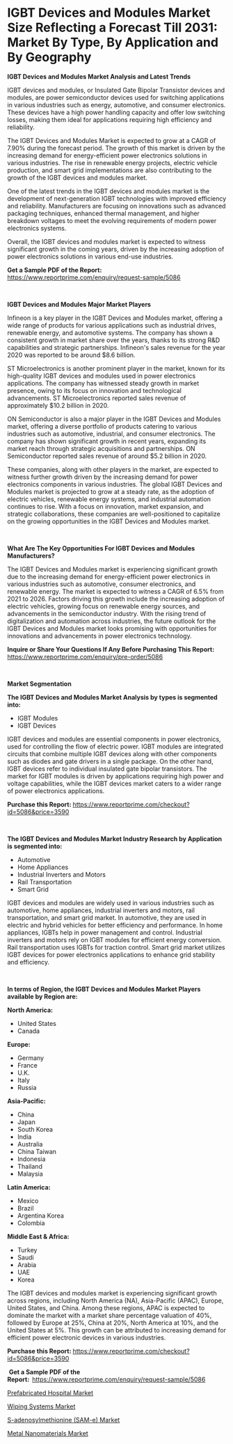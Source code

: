 <p><h1>IGBT Devices and Modules Market Size Reflecting a Forecast Till 2031: Market By Type, By Application and By Geography</h1></p><p><strong>IGBT Devices and Modules Market Analysis and Latest Trends</strong></p>
<p><p>IGBT devices and modules, or Insulated Gate Bipolar Transistor devices and modules, are power semiconductor devices used for switching applications in various industries such as energy, automotive, and consumer electronics. These devices have a high power handling capacity and offer low switching losses, making them ideal for applications requiring high efficiency and reliability.</p><p>The IGBT Devices and Modules Market is expected to grow at a CAGR of 7.90% during the forecast period. The growth of this market is driven by the increasing demand for energy-efficient power electronics solutions in various industries. The rise in renewable energy projects, electric vehicle production, and smart grid implementations are also contributing to the growth of the IGBT devices and modules market.</p><p>One of the latest trends in the IGBT devices and modules market is the development of next-generation IGBT technologies with improved efficiency and reliability. Manufacturers are focusing on innovations such as advanced packaging techniques, enhanced thermal management, and higher breakdown voltages to meet the evolving requirements of modern power electronics systems.</p><p>Overall, the IGBT devices and modules market is expected to witness significant growth in the coming years, driven by the increasing adoption of power electronics solutions in various end-use industries.</p></p>
<p><strong>Get a Sample PDF of the Report:&nbsp;</strong> <a href="https://www.reportprime.com/enquiry/request-sample/5086">https://www.reportprime.com/enquiry/request-sample/5086</a></p>
<p>&nbsp;</p>
<p><strong>IGBT Devices and Modules Major Market Players</strong></p>
<p><p>Infineon is a key player in the IGBT Devices and Modules market, offering a wide range of products for various applications such as industrial drives, renewable energy, and automotive systems. The company has shown a consistent growth in market share over the years, thanks to its strong R&D capabilities and strategic partnerships. Infineon's sales revenue for the year 2020 was reported to be around $8.6 billion.</p><p>ST Microelectronics is another prominent player in the market, known for its high-quality IGBT devices and modules used in power electronics applications. The company has witnessed steady growth in market presence, owing to its focus on innovation and technological advancements. ST Microelectronics reported sales revenue of approximately $10.2 billion in 2020.</p><p>ON Semiconductor is also a major player in the IGBT Devices and Modules market, offering a diverse portfolio of products catering to various industries such as automotive, industrial, and consumer electronics. The company has shown significant growth in recent years, expanding its market reach through strategic acquisitions and partnerships. ON Semiconductor reported sales revenue of around $5.2 billion in 2020.</p><p>These companies, along with other players in the market, are expected to witness further growth driven by the increasing demand for power electronics components in various industries. The global IGBT Devices and Modules market is projected to grow at a steady rate, as the adoption of electric vehicles, renewable energy systems, and industrial automation continues to rise. With a focus on innovation, market expansion, and strategic collaborations, these companies are well-positioned to capitalize on the growing opportunities in the IGBT Devices and Modules market.</p></p>
<p>&nbsp;</p>
<p><strong>What Are The Key Opportunities For IGBT Devices and Modules Manufacturers?</strong></p>
<p><p>The IGBT Devices and Modules market is experiencing significant growth due to the increasing demand for energy-efficient power electronics in various industries such as automotive, consumer electronics, and renewable energy. The market is expected to witness a CAGR of 6.5% from 2021 to 2026. Factors driving this growth include the increasing adoption of electric vehicles, growing focus on renewable energy sources, and advancements in the semiconductor industry. With the rising trend of digitalization and automation across industries, the future outlook for the IGBT Devices and Modules market looks promising with opportunities for innovations and advancements in power electronics technology.</p></p>
<p><strong>Inquire or Share Your Questions If Any Before Purchasing This Report:</strong> <a href="https://www.reportprime.com/enquiry/pre-order/5086">https://www.reportprime.com/enquiry/pre-order/5086</a></p>
<p>&nbsp;</p>
<p><strong>Market Segmentation</strong></p>
<p><strong>The IGBT Devices and Modules Market Analysis by types is segmented into:</strong></p>
<p><ul><li>IGBT Modules</li><li>IGBT Devices</li></ul></p>
<p><p>IGBT devices and modules are essential components in power electronics, used for controlling the flow of electric power. IGBT modules are integrated circuits that combine multiple IGBT devices along with other components such as diodes and gate drivers in a single package. On the other hand, IGBT devices refer to individual insulated gate bipolar transistors. The market for IGBT modules is driven by applications requiring high power and voltage capabilities, while the IGBT devices market caters to a wider range of power electronics applications.</p></p>
<p><strong>Purchase this Report:&nbsp;</strong><a href="https://www.reportprime.com/checkout?id=5086&price=3590">https://www.reportprime.com/checkout?id=5086&price=3590</a></p>
<p>&nbsp;</p>
<p><strong>The IGBT Devices and Modules Market Industry Research by Application is segmented into:</strong></p>
<p><ul><li>Automotive</li><li>Home Appliances</li><li>Industrial Inverters and Motors</li><li>Rail Transportation</li><li>Smart Grid</li></ul></p>
<p><p>IGBT devices and modules are widely used in various industries such as automotive, home appliances, industrial inverters and motors, rail transportation, and smart grid market. In automotive, they are used in electric and hybrid vehicles for better efficiency and performance. In home appliances, IGBTs help in power management and control. Industrial inverters and motors rely on IGBT modules for efficient energy conversion. Rail transportation uses IGBTs for traction control. Smart grid market utilizes IGBT devices for power electronics applications to enhance grid stability and efficiency.</p></p>
<p>&nbsp;</p>
<p><strong>In terms of Region, the IGBT Devices and Modules Market Players available by Region are:</strong></p>
<p>
    <p> <strong> North America: </strong>
        <ul>
            <li>United States</li>
            <li>Canada</li>
        </ul>
        </p> 
    <p> <strong> Europe: </strong>
        <ul>
            <li>Germany</li>
            <li>France</li>
            <li>U.K.</li>
            <li>Italy</li>
            <li>Russia</li>
        </ul>
        </p> 
    <p> <strong> Asia-Pacific: </strong>
        <ul>
            <li>China</li>
            <li>Japan</li>
            <li>South Korea</li>
            <li>India</li>
            <li>Australia</li>
            <li>China Taiwan</li>
            <li>Indonesia</li>
            <li>Thailand</li>
            <li>Malaysia</li>
        </ul>
        </p> 
    <p> <strong> Latin America: </strong>
        <ul>
            <li>Mexico</li>
            <li>Brazil</li>
            <li>Argentina Korea</li>
            <li>Colombia</li>
        </ul>
        </p> 
    <p> <strong> Middle East & Africa: </strong>
        <ul>
            <li>Turkey</li>
            <li>Saudi</li>
            <li>Arabia</li>
            <li>UAE</li>
            <li>Korea</li>
        </ul>
    </p>
    </p>
<p><p>The IGBT devices and modules market is experiencing significant growth across regions, including North America (NA), Asia-Pacific (APAC), Europe, United States, and China. Among these regions, APAC is expected to dominate the market with a market share percentage valuation of 40%, followed by Europe at 25%, China at 20%, North America at 10%, and the United States at 5%. This growth can be attributed to increasing demand for efficient power electronic devices in various industries.</p></p>
<p><strong>Purchase this Report: </strong><a href="https://www.reportprime.com/checkout?id=5086&price=3590">https://www.reportprime.com/checkout?id=5086&price=3590</a></p>
<p>&nbsp;<strong>Get a Sample PDF of the Report:&nbsp;&nbsp;</strong><a href="https://www.reportprime.com/enquiry/request-sample/5086">https://www.reportprime.com/enquiry/request-sample/5086</a></p>
<p><strong></strong></p>
<p><p><a href="https://www.linkedin.com/pulse/prefabricated-hospital-market-analysis-examines-its-scope-bz7ke?trackingId=tLChslXywcmCvCRPJuchnA%3D%3D">Prefabricated Hospital Market</a></p><p><a href="https://view.publitas.com/reportprime-1/wiping-systems-market-challenges-opportunities-and-growth-drivers-and-major-market-players-forecasted-for-period-from-2024-2031/">Wiping Systems Market</a></p><p><a href="https://www.linkedin.com/pulse/s-adenosylmethionine-sam-e-market-provides-comprehensive-analysis-5wl9e?trackingId=a6bK3LtAAKQES17tMGLoJQ%3D%3D">S-adenosylmethionine (SAM-e) Market</a></p><p><a href="https://cute-banjo-8ca.notion.site/Metal-Nanomaterials-Market-Insights-Market-Players-and-Forecast-Till-2031-1e723d2ccaeb468198cb1cbd1e7aa5f9">Metal Nanomaterials Market</a></p></p>